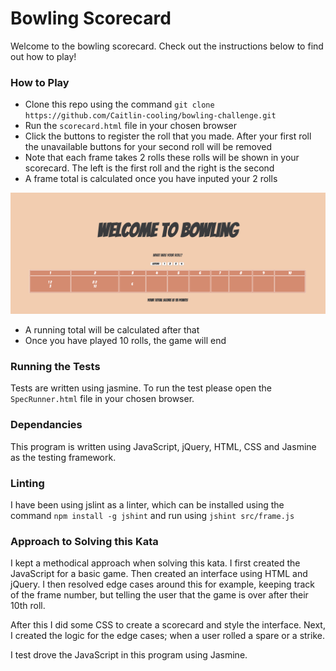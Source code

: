 # Bowling Scorecard
Welcome to the bowling scorecard. Check out the instructions below to find out how to play!

### How to Play
* Clone this repo using the command `git clone https://github.com/Caitlin-cooling/bowling-challenge.git`
* Run the `scorecard.html` file in your chosen browser
* Click the buttons to register the roll that you made. After your first roll the unavailable buttons for your second roll will be removed
* Note that each frame takes 2 rolls these rolls will be shown in your scorecard. The left is the first roll and the right is the second
* A frame total is calculated once you have inputed your 2 rolls

![Alt text](/assets/bowling.png)

* A running total will be calculated after that
* Once you have played 10 rolls, the game will end

### Running the Tests
Tests are written using jasmine. To run the test please open the `SpecRunner.html` file in your chosen browser.

### Dependancies
This program is written using JavaScript, jQuery, HTML, CSS and Jasmine as the testing framework.

### Linting
I have been using jslint as a linter, which can be installed using the command `npm install -g jshint` and run using `jshint src/frame.js`

### Approach to Solving this Kata
I kept a methodical approach when solving this kata. I first created the JavaScript for a basic game. Then created an interface using HTML and jQuery. I then resolved edge cases around this for example, keeping track of the frame number, but telling the user that the  game is over after their 10th roll.

After this I did some CSS to create a scorecard and style the interface. Next, I created the logic for the edge cases; when a user rolled a spare or a strike.

I test drove the JavaScript in this program using Jasmine.
